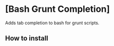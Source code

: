 [Bash Grunt Completion]
=======================

Adds tab completion to bash for grunt scripts.

How to install
--------------
